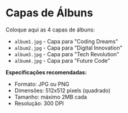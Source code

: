 # Capas de Álbuns

Coloque aqui as 4 capas de álbuns:

- `album1.jpg` - Capa para "Coding Dreams"
- `album2.jpg` - Capa para "Digital Innovation"
- `album3.jpg` - Capa para "Tech Revolution"  
- `album4.jpg` - Capa para "Future Code"

**Especificações recomendadas:**
- Formato: JPG ou PNG
- Dimensões: 512x512 pixels (quadrado)
- Tamanho: máximo 2MB cada
- Resolução: 300 DPI
